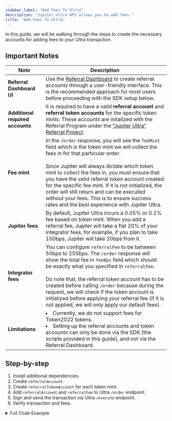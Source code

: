 ```yaml
---
sidebar_label: "Add Fees To Ultra"
description: "Jupiter Ultra API allows you to add fees."
title: "Add Fees To Ultra"
---
```


<head>
    <title>Add Fees To Ultra</title>
    <meta name="twitter:card" content="summary" />
</head>

In this guide, we will be walking through the steps to create the necessary accounts for adding fees to your Ultra transaction.

## Important Notes

| Note | Description |
| --- | --- |
| **Referral Dashboard UI** | Use the [Referral Dashboard](https://referral.jup.ag/) to create referral accounts through a user-friendly interface. This is the recommended approach for most users before proceeding with the SDK setup below. |
| **Additional required accounts** | It is required to have a valid **referral account** and **referral token accounts** for the specific token mints. These accounts are initalized with the Referral Program under the ["Jupiter Ultra" Referral Project](https://solscan.io/account/DkiqsTrw1u1bYFumumC7sCG2S8K25qc2vemJFHyW2wJc). |
| **Fee mint** | In the `/order` response, you will see the `feeMint` field which is the token mint we will collect the fees in for that particular order.<br /><br />Since Jupiter will always dictate which token mint to collect the fees in, you must ensure that you have the valid referral token account created for the specific fee mint. If it is not initialized, the order will still return and can be executed without your fees. This is to ensure success rates and the best experience with Jupiter Ultra. |
| **Jupiter fees** | By default, Jupiter Ultra incurs a 0.05% or 0.1% fee based on token mint. When you add a referral fee, Jupiter will take a flat 20% of your integrator fees, for example, if you plan to take 100bps, Jupiter will take 20bps from it. |
| **Integrator fees** | You can configure `referralFee` to be between 50bps to 255bps. The `/order` response will show the total fee in `feeBps` field which should be exactly what you specified in `referralFee`.<br /><br />Do note that, the referral token account has to be created before calling `/order` because during the request, we will check if the token account is initialized before applying your referral fee (if it is not applied, we will only apply our default fees). |
| **Limitations** | <li>Currently, we do not support fees for Token2022 tokens.</li><li>Setting up the referral accounts and token accounts can only be done via the SDK (the scripts provided in this guide), and not via the Referral Dashboard.</li> |

## Step-by-step

1. Install additional dependencies.
2. Create `referralAccount`.
3. Create `referralTokenAccount` for each token mint.
4. Add `referralAccount` and `referralFee` to Ultra `/order` endpoint.
5. Sign and send the transaction via Ultra `/execute` endpoint.
6. Verify transaction and fees.

<details>
    <summary>
        Full Code Example
    </summary>
```ts
import { ReferralProvider } from "@jup-ag/referral-sdk";
import { Connection, Keypair, PublicKey, sendAndConfirmTransaction, sendAndConfirmRawTransaction } from "@solana/web3.js";
import fs from 'fs';

const connection = new Connection("https://api.mainnet-beta.solana.com");
const privateKeyArray = JSON.parse(fs.readFileSync('/Path/to/.config/solana/id.json', 'utf8').trim());
const wallet = Keypair.fromSecretKey(new Uint8Array(privateKeyArray));

const provider = new ReferralProvider(connection);
const projectPubKey = new PublicKey('DkiqsTrw1u1bYFumumC7sCG2S8K25qc2vemJFHyW2wJc');

async function initReferralAccount() {
  const transaction = await provider.initializeReferralAccountWithName({
    payerPubKey: wallet.publicKey,
    partnerPubKey: wallet.publicKey,
    projectPubKey: projectPubKey,
    name: "insert-name-here",
  });

  const referralAccount = await connection.getAccountInfo(
    transaction.referralAccountPubKey,
  );

  if (!referralAccount) {
    const signature = await sendAndConfirmTransaction(connection, transaction.tx, [wallet]);
    console.log('signature:', `https://solscan.io/tx/${signature}`);
    console.log('created referralAccountPubkey:', transaction.referralAccountPubKey.toBase58());
  } else {
    console.log(
      `referralAccount ${transaction.referralAccountPubKey.toBase58()} already exists`,
    );
  }
}

async function initReferralTokenAccount() {
  const mint = new PublicKey("So11111111111111111111111111111111111111112"); // the token mint you want to collect fees in
  
  const transaction = await provider.initializeReferralTokenAccountV2({
    payerPubKey: wallet.publicKey,
    referralAccountPubKey: new PublicKey("insert-referral-account-pubkey-here"), // you get this from the initReferralAccount function
    mint,
  });
  
    const referralTokenAccount = await connection.getAccountInfo(
      transaction.tokenAccount,
    );
  
    if (!referralTokenAccount) {
      const signature = await sendAndConfirmTransaction(connection, transaction.tx, [wallet]);
      console.log('signature:', `https://solscan.io/tx/${signature}`);
      console.log('created referralTokenAccountPubKey:', transaction.tokenAccount.toBase58());
      console.log('mint:', mint.toBase58());
    } else {
      console.log(
        `referralTokenAccount ${transaction.tokenAccount.toBase58()} for mint ${mint.toBase58()} already exists`,
      );
    }
}

async function claimAllTokens() {
  const transactions = await provider.claimAllV2({
    payerPubKey: wallet.publicKey,
    referralAccountPubKey: new PublicKey("insert-referral-account-pubkey-here"),
  })

  // Send each claim transaction one by one.
  for (const transaction of transactions) {
    transaction.sign([wallet]);

    const signature = await sendAndConfirmRawTransaction(connection, transaction.serialize(), [wallet]);
    console.log('signature:', `https://solscan.io/tx/${signature}`);
  }
}

// initReferralAccount(); // you should only run this once
// initReferralTokenAccount();
// claimAllTokens();
```
</details>

### Dependencies

```bash
npm install @jup-ag/referral-sdk
npm install @solana/web3.js@1 # Using v1 of web3.js instead of v2
npm install bs58
npm install dotenv # if required for wallet setup
```

<details>
    <summary>
        RPC Connection and Wallet Setup
    </summary>
**Set up RPC Connection**

:::note
Solana provides a [default RPC endpoint](https://solana.com/docs/core/clusters). However, as your application grows, we recommend you to always use your own or provision a 3rd party provider’s RPC endpoint such as [Helius](https://helius.dev/) or [Triton](https://triton.one/).
:::

```jsx
import { Connection } from "@solana/web3.js";

const connection = new Connection('https://api.mainnet-beta.solana.com');
```

**Set up Development Wallet**

:::note
- You can paste in your private key for testing purposes but this is not recommended for production applications.
- If you want to store your private key in the project directly, you can do it via a `.env` file.
:::

To set up a development wallet via `.env` file, you can use the following script.

```jsx
// index.js
import { Keypair } from '@solana/web3.js';
import dotenv from 'dotenv';
require('dotenv').config();

const wallet = Keypair.fromSecretKey(bs58.decode(process.env.PRIVATE_KEY || ''));
```

```bash
# .env
PRIVATE_KEY=""
```

To set up a development wallet via a wallet generated via [Solana CLI](https://solana.com/docs/intro/installation#solana-cli-basics), you can use the following script.

```jsx
import { Keypair } from '@solana/web3.js';
import fs from 'fs';

const privateKeyArray = JSON.parse(fs.readFileSync('/Path/To/.config/solana/id.json', 'utf8').trim());
const wallet = Keypair.fromSecretKey(new Uint8Array(privateKeyArray));
```
</details>

### Create `referralAccount`

- You should only need to create the referral account once.
- After this step, you need to [create the referral token accounts for each token mint](#create-referraltokenaccount).

```ts
import { ReferralProvider } from "@jup-ag/referral-sdk";
import { Connection, Keypair, PublicKey, sendAndConfirmTransaction } from "@solana/web3.js";

const connection = new Connection("https://api.mainnet-beta.solana.com");
const privateKeyArray = JSON.parse(fs.readFileSync('/Path/to/.config/solana/id.json', 'utf8').trim());
const wallet = Keypair.fromSecretKey(new Uint8Array(privateKeyArray));
const provider = new ReferralProvider(connection);
const projectPubKey = new PublicKey('DkiqsTrw1u1bYFumumC7sCG2S8K25qc2vemJFHyW2wJc'); // Jupiter Ultra Referral Project

async function initReferralAccount() {
  const transaction = await provider.initializeReferralAccountWithName({
    payerPubKey: wallet.publicKey,
    partnerPubKey: wallet.publicKey,
    projectPubKey: projectPubKey,
    name: "insert-name-here",
  });

  const referralAccount = await connection.getAccountInfo(
    transaction.referralAccountPubKey,
  );

  if (!referralAccount) {
    const signature = await sendAndConfirmTransaction(connection, transaction.tx, [wallet]);
    console.log('signature:', `https://solscan.io/tx/${signature}`);
    console.log('created referralAccountPubkey:', transaction.referralAccountPubKey.toBase58());
  } else {
    console.log(
      `referralAccount ${transaction.referralAccountPubKey.toBase58()} already exists`,
    );
  }
}
```

### Create `referralTokenAccount`

- You need to [create the `referralAccount` first](#create-referralaccount).
- You need to create a `referralTokenAccount` for each token mint you want to collect fees in.
- We don't recommend creating a token account for **every** token mint, as it costs rent and most tokens might not be valuable, instead created token accounts for top mints to begin with (you can always add more later).

```ts
import { ReferralProvider } from "@jup-ag/referral-sdk";
import { Connection, Keypair, PublicKey, sendAndConfirmTransaction } from "@solana/web3.js";

const connection = new Connection("https://api.mainnet-beta.solana.com");
const privateKeyArray = JSON.parse(fs.readFileSync('/Path/to/.config/solana/id.json', 'utf8').trim());
const wallet = Keypair.fromSecretKey(new Uint8Array(privateKeyArray));
const provider = new ReferralProvider(connection);

async function initReferralTokenAccount() {
  const mint = new PublicKey("So11111111111111111111111111111111111111112"); // the token mint you want to collect fees in
  
  const transaction = await provider.initializeReferralTokenAccountV2({
    payerPubKey: wallet.publicKey,
    referralAccountPubKey: new PublicKey("insert-referral-account-pubkey-here"),
    mint,
  });
  
    const referralTokenAccount = await connection.getAccountInfo(
      transaction.tokenAccount,
    );
  
    if (!referralTokenAccount) {
      const signature = await sendAndConfirmTransaction(connection, transaction.tx, [wallet]);
      console.log('signature:', `https://solscan.io/tx/${signature}`);
      console.log('created referralTokenAccountPubKey:', transaction.tokenAccount.toBase58());
      console.log('mint:', mint.toBase58());
    } else {
      console.log(
        `referralTokenAccount ${transaction.tokenAccount.toBase58()} for mint ${mint.toBase58()} already exists`,
      );
    }
}
```

### Usage in Ultra 

- After creating the necessary accounts, you can now add the `referralAccount` and `referralFee` to the Ultra `/order` endpoint.
- From the order response, you should see the `feeMint` field, which is the token mint we will collect the fees in for that particular order.
- From the order response, you should see the `feeBps` field, which is the total fee in bps, which should be exactly what you specified in `referralFee`.
- Then, you can sign and send the transaction via the Ultra `/execute` endpoint.

:::danger
Do note that, during your request to `/order`, we will check if the specific fee mint's referral token account is initialized. If it is not, the order will still return and can be executed without your fees. This is to ensure success rates and the best experience with Jupiter Ultra.

Hence, please verify the transaction when testing with a new referral token account, and always create the referral token account before calling `/order`.
:::

```ts
import { Keypair, VersionedTransaction } from "@solana/web3.js";
import fs from 'fs';

const privateKeyArray = JSON.parse(fs.readFileSync('/Path/to/.config/solana/id.json', 'utf8').trim());
const wallet = Keypair.fromSecretKey(new Uint8Array(privateKeyArray));

const orderResponse = await (
  await fetch(
      'https://lite-api.jup.ag/ultra/v1/order?' + 
      'inputMint=So11111111111111111111111111111111111111112&' +
      'outputMint=EPjFWdd5AufqSSqeM2qN1xzybapC8G4wEGGkZwyTDt1v&' +
      'amount=100000000&' +
      'taker=jdocuPgEAjMfihABsPgKEvYtsmMzjUHeq9LX4Hvs7f3&' +
      'referralAccount=&' + // insert referral account public key here
      'referralFee=50' // insert referral fee in basis points (bps)
  )
).json();

console.log(JSON.stringify(orderResponse, null, 2));

const transactionBase64 = orderResponse.transaction // Extract the transaction from the order response
const transaction = VersionedTransaction.deserialize(Buffer.from(transactionBase64, 'base64')); // Deserialize the transaction
transaction.sign([wallet]); // Sign the transaction
const signedTransaction = Buffer.from(transaction.serialize()).toString('base64'); // Serialize the transaction to base64 format

const executeResponse = await (
    await fetch('https://lite-api.jup.ag/ultra/v1/execute', {
        method: 'POST',
        headers: {
            'Content-Type': 'application/json',
        },
        body: JSON.stringify({
            signedTransaction: signedTransaction,
            requestId: orderResponse.requestId,
        }),
    })
).json();

if (executeResponse.status === "Success") {
    console.log('Swap successful:', JSON.stringify(executeResponse, null, 2));
    console.log(`https://solscan.io/tx/${executeResponse.signature}`);
} else {
    console.error('Swap failed:', JSON.stringify(executeResponse, null, 2));
    console.log(`https://solscan.io/tx/${executeResponse.signature}`);
}
```

## Claim All Fees

- The `claimAllV2` method will return a list of transactions to claim all fees and are batched by 5 claims for each transaction.
- The code signs and sends the transactions one by one - you can also Jito Bundle to send multiple at once, if preferred.
- When claiming fees, the transaction will include the transfer of the fees to both your referral account and Jupiter's (20% of your integrator fees).

```ts
import { ReferralProvider } from "@jup-ag/referral-sdk";
import { Connection, Keypair, PublicKey, sendAndConfirmRawTransaction } from "@solana/web3.js";

const connection = new Connection("https://api.mainnet-beta.solana.com");
const privateKeyArray = JSON.parse(fs.readFileSync('/Path/to/.config/solana/id.json', 'utf8').trim());
const wallet = Keypair.fromSecretKey(new Uint8Array(privateKeyArray));
const provider = new ReferralProvider(connection);

async function claimAllTokens() {
  const transactions = await provider.claimAllV2({
    payerPubKey: wallet.publicKey,
    referralAccountPubKey: new PublicKey("insert-referral-account-pubkey-here"),
  })

  // Send each claim transaction one by one.
  for (const transaction of transactions) {
    transaction.sign([wallet]);

    const signature = await sendAndConfirmRawTransaction(connection, transaction.serialize(), [wallet]);
    console.log('signature:', `https://solscan.io/tx/${signature}`);
  }
}
```